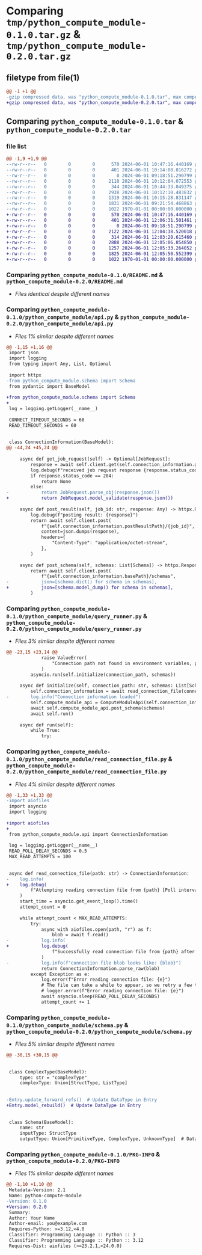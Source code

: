 # Comparing `tmp/python_compute_module-0.1.0.tar.gz` & `tmp/python_compute_module-0.2.0.tar.gz`

## filetype from file(1)

```diff
@@ -1 +1 @@
-gzip compressed data, was "python_compute_module-0.1.0.tar", max compression
+gzip compressed data, was "python_compute_module-0.2.0.tar", max compression
```

## Comparing `python_compute_module-0.1.0.tar` & `python_compute_module-0.2.0.tar`

### file list

```diff
@@ -1,9 +1,9 @@
--rw-r--r--   0        0        0      570 2024-06-01 10:47:16.440169 python_compute_module-0.1.0/README.md
--rw-r--r--   0        0        0      401 2024-06-01 10:14:08.816272 python_compute_module-0.1.0/pyproject.toml
--rw-r--r--   0        0        0        0 2024-06-01 09:18:51.290799 python_compute_module-0.1.0/python_compute_module/__init__.py
--rw-r--r--   0        0        0     2110 2024-06-01 10:12:04.072553 python_compute_module-0.1.0/python_compute_module/api.py
--rw-r--r--   0        0        0      344 2024-06-01 10:44:33.049375 python_compute_module-0.1.0/python_compute_module/app.py
--rw-r--r--   0        0        0     2938 2024-06-01 10:12:10.483832 python_compute_module-0.1.0/python_compute_module/query_runner.py
--rw-r--r--   0        0        0     1319 2024-06-01 10:15:28.831147 python_compute_module-0.1.0/python_compute_module/read_connection_file.py
--rw-r--r--   0        0        0     1831 2024-06-01 09:21:54.468863 python_compute_module-0.1.0/python_compute_module/schema.py
--rw-r--r--   0        0        0     1022 1970-01-01 00:00:00.000000 python_compute_module-0.1.0/PKG-INFO
+-rw-r--r--   0        0        0      570 2024-06-01 10:47:16.440169 python_compute_module-0.2.0/README.md
+-rw-r--r--   0        0        0      401 2024-06-01 12:06:31.501461 python_compute_module-0.2.0/pyproject.toml
+-rw-r--r--   0        0        0        0 2024-06-01 09:18:51.290799 python_compute_module-0.2.0/python_compute_module/__init__.py
+-rw-r--r--   0        0        0     2122 2024-06-01 12:04:38.520018 python_compute_module-0.2.0/python_compute_module/api.py
+-rw-r--r--   0        0        0      314 2024-06-01 12:03:20.615460 python_compute_module-0.2.0/python_compute_module/app.py
+-rw-r--r--   0        0        0     2888 2024-06-01 12:05:06.854850 python_compute_module-0.2.0/python_compute_module/query_runner.py
+-rw-r--r--   0        0        0     1257 2024-06-01 12:05:33.264052 python_compute_module-0.2.0/python_compute_module/read_connection_file.py
+-rw-r--r--   0        0        0     1825 2024-06-01 12:05:50.552399 python_compute_module-0.2.0/python_compute_module/schema.py
+-rw-r--r--   0        0        0     1022 1970-01-01 00:00:00.000000 python_compute_module-0.2.0/PKG-INFO
```

### Comparing `python_compute_module-0.1.0/README.md` & `python_compute_module-0.2.0/README.md`

 * *Files identical despite different names*

### Comparing `python_compute_module-0.1.0/python_compute_module/api.py` & `python_compute_module-0.2.0/python_compute_module/api.py`

 * *Files 1% similar despite different names*

```diff
@@ -1,15 +1,16 @@
 import json
 import logging
 from typing import Any, List, Optional
 
 import httpx
-from python_compute_module.schema import Schema
 from pydantic import BaseModel
 
+from python_compute_module.schema import Schema
+
 log = logging.getLogger(__name__)
 
 CONNECT_TIMEOUT_SECONDS = 60
 READ_TIMEOUT_SECONDS = 60
 
 
 class ConnectionInformation(BaseModel):
@@ -44,24 +45,24 @@
 
     async def get_job_request(self) -> Optional[JobRequest]:
         response = await self.client.get(self.connection_information.getJobPath)
         log.debug(f"received job request response {response.status_code}")
         if response.status_code == 204:
             return None
         else:
-            return JobRequest.parse_obj(response.json())
+            return JobRequest.model_validate(response.json())
 
     async def post_result(self, job_id: str, response: Any) -> httpx.Response:
         log.debug(f"posting result: {response}")
         return await self.client.post(
             f"{self.connection_information.postResultPath}/{job_id}",
             content=json.dumps(response),
             headers={
                 "Content-Type": "application/octet-stream",
             },
         )
 
     async def post_schema(self, schemas: List[Schema]) -> httpx.Response:
         return await self.client.post(
             f"{self.connection_information.basePath}/schemas",
-            json=[schema.dict() for schema in schemas],
+            json=[schema.model_dump() for schema in schemas],
         )
```

### Comparing `python_compute_module-0.1.0/python_compute_module/query_runner.py` & `python_compute_module-0.2.0/python_compute_module/query_runner.py`

 * *Files 3% similar despite different names*

```diff
@@ -23,15 +23,14 @@
             raise ValueError(
                 "Connection path not found in environment variables, please set CONNECTION_TO_RUNTIME to the path of the connection file."
             )
         asyncio.run(self.initialize(connection_path, schemas))
 
     async def initialize(self, connection_path: str, schemas: List[Schema]):
         self.connection_information = await read_connection_file(connection_path)
-        log.info("Connection information loaded")
         self.compute_module_api = ComputeModuleApi(self.connection_information)
         await self.compute_module_api.post_schema(schemas)
         await self.run()
 
     async def run(self):
         while True:
             try:
```

### Comparing `python_compute_module-0.1.0/python_compute_module/read_connection_file.py` & `python_compute_module-0.2.0/python_compute_module/read_connection_file.py`

 * *Files 4% similar despite different names*

```diff
@@ -1,33 +1,33 @@
-import aiofiles
 import asyncio
 import logging
 
+import aiofiles
+
 from python_compute_module.api import ConnectionInformation
 
 log = logging.getLogger(__name__)
 READ_POLL_DELAY_SECONDS = 0.5
 MAX_READ_ATTEMPTS = 100
 
 
 async def read_connection_file(path: str) -> ConnectionInformation:
-    log.info(
+    log.debug(
         f"Attempting reading connection file from {path} [Poll interval {READ_POLL_DELAY_SECONDS}s]"
     )
     start_time = asyncio.get_event_loop().time()
     attempt_count = 0
 
     while attempt_count < MAX_READ_ATTEMPTS:
         try:
             async with aiofiles.open(path, "r") as f:
                 blob = await f.read()
-            log.info(
+            log.debug(
                 f"Successfully read connection file from {path} after {(asyncio.get_event_loop().time() - start_time):.2f}s"
             )
-            log.info(f"connection file blob looks like: {blob}")
             return ConnectionInformation.parse_raw(blob)
         except Exception as e:
             log.error(f"Error reading connection file: {e}")
             # The file can take a while to appear, so we retry a few times
             # logger.error(f"Error reading connection file: {e}")
             await asyncio.sleep(READ_POLL_DELAY_SECONDS)
             attempt_count += 1
```

### Comparing `python_compute_module-0.1.0/python_compute_module/schema.py` & `python_compute_module-0.2.0/python_compute_module/schema.py`

 * *Files 5% similar despite different names*

```diff
@@ -30,15 +30,15 @@
 
 
 class ComplexType(BaseModel):
     type: str = "complexType"
     complexType: Union[StructType, ListType]
 
 
-Entry.update_forward_refs()  # Update DataType in Entry
+Entry.model_rebuild()  # Update DataType in Entry
 
 
 class Schema(BaseModel):
     name: str
     inputType: StructType
     outputType: Union[PrimitiveType, ComplexType, UnknownType]  # DataType
```

### Comparing `python_compute_module-0.1.0/PKG-INFO` & `python_compute_module-0.2.0/PKG-INFO`

 * *Files 1% similar despite different names*

```diff
@@ -1,10 +1,10 @@
 Metadata-Version: 2.1
 Name: python-compute-module
-Version: 0.1.0
+Version: 0.2.0
 Summary: 
 Author: Your Name
 Author-email: you@example.com
 Requires-Python: >=3.12,<4.0
 Classifier: Programming Language :: Python :: 3
 Classifier: Programming Language :: Python :: 3.12
 Requires-Dist: aiofiles (>=23.2.1,<24.0.0)
```

